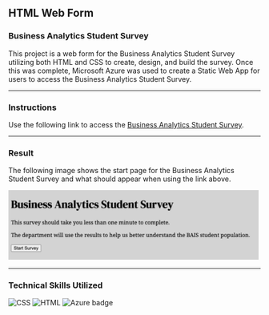 ## HTML Web Form
### Business Analytics Student Survey

This project is a web form for the Business Analytics Student Survey utilizing both HTML and CSS to create, design, and build the survey. Once this was complete, Microsoft Azure was used to create a Static Web App for users to access the Business Analytics Student Survey.

---

### Instructions

Use the following link to access the [Business Analytics Student Survey](https://orange-pebble-0301f2110.5.azurestaticapps.net/).

---

### Result
The following image shows the start page for the Business Analytics Student Survey and what should appear when using the link above. 

<img src="images/SurveyStartPage.jpg" width="500" alt="Business Analytics Student Survey Start Page">

---

### Technical Skills Utilized

![CSS](https://img.shields.io/badge/CSS3-1572B6?style=for-the-badge&logo=css3&logoColor=white) ![HTML](https://img.shields.io/badge/HTML5-E34F26?style=for-the-badge&logo=html5&logoColor=white) ![Azure badge](https://img.shields.io/badge/Microsoft_Azure-0089D6?style=for-the-badge&logo=microsoft-azure&logoColor=white) 